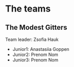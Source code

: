 # The teams 

## The Modest Gitters
Team leader: Zsofia Hauk

* Junior1: Anastasiia Goppen
* Junior2: Prenom Nom
* Junior3: Prenom Nom